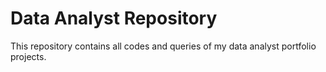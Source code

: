 # Data Analyst Repository
This repository contains all codes and queries of my data analyst portfolio projects.
